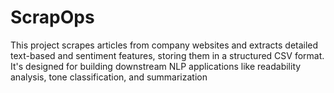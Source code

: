 # ScrapOps
This project scrapes articles from company websites and extracts detailed text-based and sentiment features, storing them in a structured CSV format. It's designed for building downstream NLP applications like readability analysis, tone classification, and summarization
